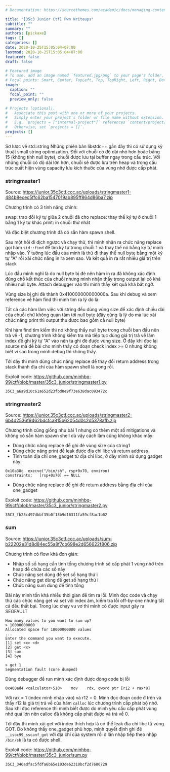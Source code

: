 ```yaml
---
# Documentation: https://sourcethemes.com/academic/docs/managing-content/

title: "[35c3 Junior Ctf] Pwn Writeups"
subtitle: ""
summary: ""
authors: [pickaxe]
tags: []
categories: []
date: 2020-10-25T15:05:04+07:00
lastmod: 2020-10-25T15:05:04+07:00
featured: false
draft: false

# Featured image
# To use, add an image named `featured.jpg/png` to your page's folder.
# Focal points: Smart, Center, TopLeft, Top, TopRight, Left, Right, BottomLeft, Bottom, BottomRight.
image:
  caption: ""
  focal_point: ""
  preview_only: false

# Projects (optional).
#   Associate this post with one or more of your projects.
#   Simply enter your project's folder or file name without extension.
#   E.g. `projects = ["internal-project"]` references `content/project/deep-learning/index.md`.
#   Otherwise, set `projects = []`.
projects: []
---
```

Sơ lược về std::string
Những phiên bản libstdc++ gần đây thì có sử dụng kỹ thuật small string optimization. Đối với chuỗi có độ dài nhỏ hơn hoặc bằng 15 (không tính null byte), chuỗi được lưu tại buffer ngay trong cấu trúc. Với những chuỗi có độ dài lớn hơn, chuỗi sẽ được lưu trên heap và trong cấu trúc xuất hiện vùng capacity lưu kích thước của vùng nhớ được cấp phát.

### stringmaster1

Source: https://junior.35c3ctf.ccc.ac/uploads/stringmaster1-484b8ecec5ffc62ba1547019ab895ff864d86ba7.zip

Chương trình có 3 tính năng chính:

swap: trao đổi ký tự giữa 2 chuỗi đã cho
replace: thay thế ký tự ở chuỗi 1 bằng 1 ký tự khác
print: in chuỗi thứ nhất

Và đặc biệt chương trình đã có sẵn hàm spawn shell.

Sau một hồi đi dịch ngược và chạy thử, thì mình nhận ra chức năng replace gọi hàm `std::find` để tìm ký tự trong chuỗi 1 và thay thế nó bằng ký tự mình nhập vào. Ý tưởng lúc đầu của mình là thử đi thay thế null byte bằng một ký tự "A" rồi xài chức năng in ra xem sao. Và kết quả in ra rất nhiều giá trị trên stack

Lúc đầu mình nghĩ là do null byte bị đè nên hàm in ra đã không xác định đúng chỗ kết thúc của chuỗi nhưng mình nhận thấy trong output lại có khá nhiều null byte. Attach debugger vào thì mình thấy kết quả khá bất ngờ.

Vùng size bị ghi đè thành 0x410000000000000a. Sau khi debug và xem reference về hàm find thì mình tìm ra lý do là:

Tất cả các hàm làm việc với string đều dùng vùng size để xác định chiều dài của chuỗi chứ không quan tâm tới null byte (đây cũng là lý do mà lúc xài chức năng print thì output thu được bao gồm cả null byte)

Khi hàm find tìm kiếm thì nó không thấy null byte trong chuỗi ban đầu nên trả về -1, chương trình không kiểm tra mà tiếp tục dùng giá trị trả về làm index để ghi ký tự "A" vào nên ta ghi đè được vùng size. Ở đây khi đọc lại source mà đề bài cho mình thấy có đoạn check index >= 0 nhưng không biết vì sao trong mình debug thì không thấy.

Tới đây thì mình dùng chức năng replace để thay đổi return address trong stack thành địa chỉ của hàm spawn shell là xong rồi.

Exploit code:
https://github.com/minhbq-99/ctf/blob/master/35c3_junior/stringmaster1.py

`35C3_a6a9d10c61a652d23fbd0e9f73e638dac093472c`

### stringmaster2

Source: https://junior.35c3ctf.ccc.ac/uploads/stringmaster2-6b4d2536f9462bdcfca815b62054d0c2d5378afb.zip

Chương trình cũng giống như bài 1 nhưng có thêm một số mitigations và không có sẵn hàm spawn shell dù vậy cách làm cũng không khác mấy:
- Dùng chức năng replace để ghi đè vùng size của string1
- Dùng chức năng print để leak được địa chỉ libc và return address
- Tính toán địa chỉ one_gadget từ địa chỉ libc, ở đây mình sử dụng gadget này:
```
0x10a38c  execve("/bin/sh", rsp+0x70, environ)
constraints:   [rsp+0x70] == NULL
```
- Dùng chức năng replace để ghi đè return address bằng địa chỉ của one_gadget

Exploit code:
https://github.com/minhbq-99/ctf/blob/master/35c3_junior/stringmaster2.py

`35C3_fb23c497dbbf35b0f13b9d16311fa59cf8ac1b02`

### sum

Source: https://junior.35c3ctf.ccc.ac/uploads/sum-b22202e31d8d84ec55a8f7cb698e2d656622f806.zip

Chương trình có flow khá đơn giản:

- Nhập số số hạng cần tính tổng chương trình sẽ cấp phát 1 vùng nhớ trên heap để chứa các số này
- Chức năng set dùng để set số hạng thứ i
- Chức năng get dùng để get số hạng thứ i
- Chức năng sum dùng để tính tổng

Bài này mình tốn khá nhiều thời gian để tìm ra lỗi. Mình đọc code và chạy thử các chức năng get và set với index âm, kiểm tra lỗi off-by-one nhưng tất cả đều thất bại. Trong lúc chạy vu vơ thì mình có được input gây ra SEGFAULT

```
How many values to you want to sum up?
> 10000000000
Allocated space for 10000000000 values
...
Enter the command you want to execute.
[1] set <x> <d>
[2] get <x>
[3] sum
[4] bye

> get 1
Segmentation fault (core dumped)
```

Dùng debugger để run mình xác định được dòng code bị lỗi

`0x400ad4 <calculator+510>    mov    rdx, qword ptr [r12 + rax*8]`

Với rax = 1 (index mình nhập vào) và r12 = 0. Mình đọc đoạn code ở trên và thấy r12 là giá trị trả về của hàm `calloc` lúc chương trình cấp phát bộ nhớ. Sau khi đọc reference thì mình biết được do mình yêu cầu cấp phát vùng nhớ quá lớn nên calloc đã không cấp phát được và trả về 0.

Tới đây thì mình xài get với index thích hợp là có thể leak địa chỉ libc từ vùng GOT. Do không thấy one_gadget phù hợp, mình quyết định ghi đè `__isoc99_sscanf_got` với địa chỉ của system rồi ở lần nhập tiếp theo nhập `/bin/sh` là ta có được shell.

Exploit code: https://github.com/minhbq-99/ctf/blob/master/35c3_junior/sum.py

`35C3_346adfac5fdfa6b65e103de62310bcf2d7606729`

